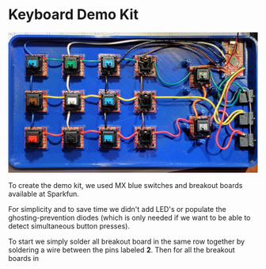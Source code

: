 # Keyboard Demo Kit

![](images/demo_kit_wiring.jpg)

To create the demo kit, we used MX blue switches and breakout boards available at Sparkfun.

For simplicity and to save time we didn't add LED's or populate the ghosting-prevention diodes (which is only needed if we want to be able to detect simultaneous button presses).

To start we simply solder all breakout board in the same row together by soldering a wire between the pins labeled **2**.
Then for all the breakout boards in 
